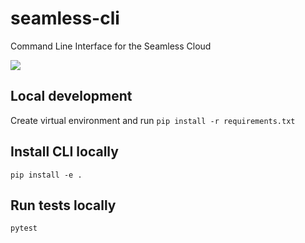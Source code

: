 # seamless-cli
Command Line Interface for the Seamless Cloud

![](https://github.com/seamless-io/seamless-cli/workflows/Tests/badge.svg)

## Local development
Create virtual environment and run
```pip install -r requirements.txt```

## Install CLI locally
```pip install -e .```

## Run tests locally
```pytest```
